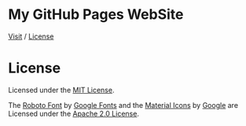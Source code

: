 # My GitHub Pages WebSite

[Visit](http://caiodsa-lab.github.io)
 / 
[License](#license)

# License
Licensed under the [MIT License](https://github.com/caiodsa-lab/caiodsa-lab.github.io/blob/main/LICENSE).

The [Roboto Font](https://github.com/googlefonts/roboto) by [Google Fonts](https://github.com/googlefonts/) and the [Material Icons](https://github.com/google/material-design-icons) by [Google](https://github.com/google/) are Licensed under the [Apache 2.0 License](http://www.apache.org/licenses/LICENSE-2.0).
